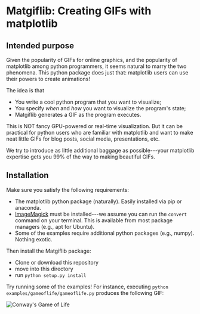 # Matgiflib: Creating GIFs with matplotlib 

## Intended purpose
Given the popularity of GIFs for online graphics, and the popularity of matplotlib among python programmers, it seems natural to marry the two phenomena. This python package does just that: matplotlib users can use their powers to create animations! 

The idea is that
* You write a cool python program that you want to visualize;
* You specify _when_ and _how_ you want to visualize the program's state;
* Matgiflib generates a GIF as the program executes.

This is NOT fancy GPU-powered or real-time visualization. 
But it can be practical for python users who are familiar with matplotlib and want to make neat little GIFs for blog posts, social media, presentations, etc.

We try to introduce as little additional baggage as possible---your matplotlib expertise gets you 99% of the way to making beautiful GIFs.

## Installation
Make sure you satisfy the following requirements:
* The matplotlib python package (naturally). Easily installed via pip or anaconda.
* [ImageMagick](https://www.imagemagick.org/script/index.php) must be installed---we assume you can run the ``convert`` command on your terminal. This is available from most package managers (e.g., apt for Ubuntu).
* Some of the examples require additional python packages (e.g., numpy). Nothing exotic.

Then install the Matgiflib package:
* Clone or download this repository
* move into this directory
* run ``python setup.py install``

Try running some of the examples! 
For instance, executing
``python examples/gameoflife/gameoflife.py`` 
produces the following GIF: 

![Conway's Game of Life](https://github.com/dpmerrell/matgiflib/blob/master/examples/gameoflife/conway.gif?raw=true)
